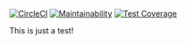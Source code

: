 [![CircleCI](https://circleci.com/gh/afatsini/my_app.svg?style=svg)](https://circleci.com/gh/afatsini/my_app)
[![Maintainability](https://api.codeclimate.com/v1/badges/1b76b8c8ad2d4bcc5853/maintainability)](https://codeclimate.com/github/afatsini/my_app/maintainability)
[![Test Coverage](https://api.codeclimate.com/v1/badges/1b76b8c8ad2d4bcc5853/test_coverage)](https://codeclimate.com/github/afatsini/my_app/test_coverage)

This is just a test!
